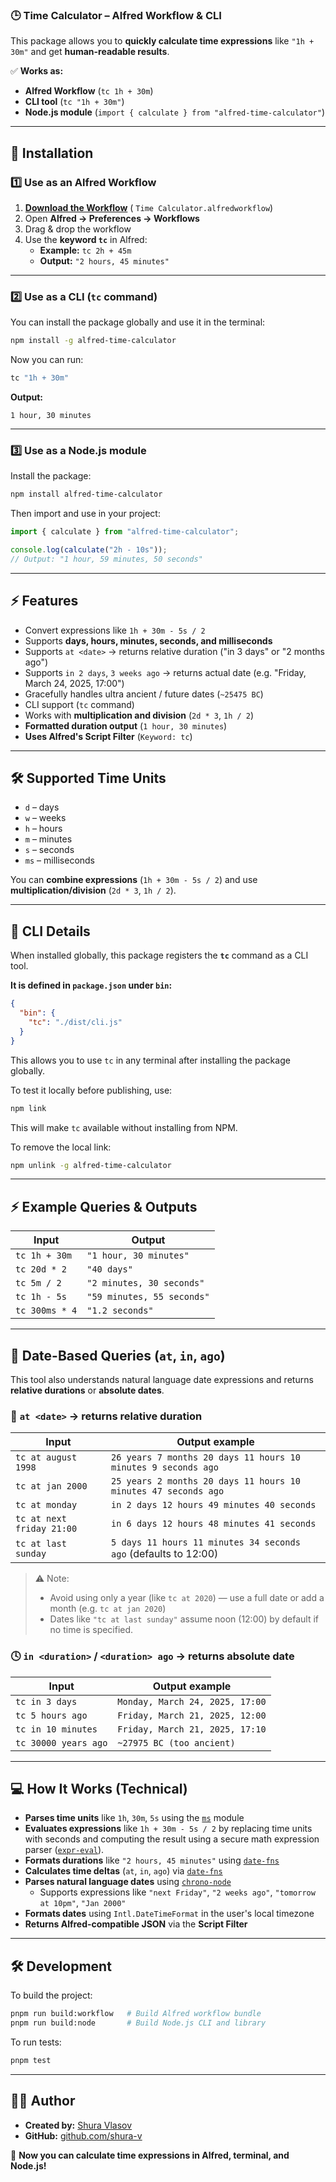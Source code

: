### 🕒 **Time Calculator – Alfred Workflow & CLI**

This package allows you to **quickly calculate time expressions** like `"1h + 30m"` and get **human-readable results**.

✅ **Works as:**

- **Alfred Workflow** (`tc 1h + 30m`)
- **CLI tool** (`tc "1h + 30m"`)
- **Node.js module** (`import { calculate } from "alfred-time-calculator"`)

---

## **🚀 Installation**

### **1️⃣ Use as an Alfred Workflow**

1. **[Download the Workflow](https://github.com/shura-v/alfred-time-calculator/releases/latest)** (
   `Time Calculator.alfredworkflow`)
2. Open **Alfred → Preferences → Workflows**
3. Drag & drop the workflow
4. Use the **keyword `tc`** in Alfred:
    - **Example:** `tc 2h + 45m`
    - **Output:** `"2 hours, 45 minutes"`

---

### **2️⃣ Use as a CLI (`tc` command)**

You can install the package globally and use it in the terminal:

```sh
npm install -g alfred-time-calculator
```

Now you can run:

```sh
tc "1h + 30m"
```

**Output:**

```
1 hour, 30 minutes
```

---

### **3️⃣ Use as a Node.js module**

Install the package:

```sh
npm install alfred-time-calculator
```

Then import and use in your project:

```ts
import { calculate } from "alfred-time-calculator";

console.log(calculate("2h - 10s"));
// Output: "1 hour, 59 minutes, 50 seconds"
```

---

## **⚡ Features**

- Convert expressions like `1h + 30m - 5s / 2`
- Supports **days, hours, minutes, seconds, and milliseconds**
- Supports `at <date>` → returns relative duration ("in 3 days" or "2 months ago")
- Supports `in 2 days`, `3 weeks ago` → returns actual date (e.g. "Friday, March 24, 2025, 17:00")
- Gracefully handles ultra ancient / future dates (`~25475 BC`)
- CLI support (`tc` command)
- Works with **multiplication and division** (`2d * 3`, `1h / 2`)
- **Formatted duration output** (`1 hour, 30 minutes`)
- **Uses Alfred's Script Filter** (`Keyword: tc`)

---

## **🛠 Supported Time Units**

- `d` – days
- `w` – weeks
- `h` – hours
- `m` – minutes
- `s` – seconds
- `ms` – milliseconds

You can **combine expressions** (`1h + 30m - 5s / 2`) and use **multiplication/division** (`2d * 3`, `1h / 2`).

---

## **📜 CLI Details**

When installed globally, this package registers the **`tc`** command as a CLI tool.

**It is defined in `package.json` under `bin`:**

```json
{
  "bin": {
    "tc": "./dist/cli.js"
  }
}
```

This allows you to use `tc` in any terminal after installing the package globally.

To test it locally before publishing, use:

```sh
npm link
```

This will make `tc` available without installing from NPM.

To remove the local link:

```sh
npm unlink -g alfred-time-calculator
```

---

## **⚡ Example Queries & Outputs**

| Input          | Output                     |
|----------------|----------------------------|
| `tc 1h + 30m`  | `"1 hour, 30 minutes"`     |
| `tc 20d * 2`   | `"40 days"`                |
| `tc 5m / 2`    | `"2 minutes, 30 seconds"`  |
| `tc 1h - 5s`   | `"59 minutes, 55 seconds"` |
| `tc 300ms * 4` | `"1.2 seconds"`            |

---

## 🧪 Date-Based Queries (`at`, `in`, `ago`)

This tool also understands natural language date expressions and returns **relative durations** or **absolute dates**.

### 🧭 `at <date>` → returns relative duration

| Input                     | Output example                                                  |
|---------------------------|-----------------------------------------------------------------|
| `tc at august 1998`       | `26 years 7 months 20 days 11 hours 10 minutes 9 seconds ago`   |
| `tc at jan 2000`          | `25 years 2 months 20 days 11 hours 10 minutes 47 seconds ago`  |
| `tc at monday`            | `in 2 days 12 hours 49 minutes 40 seconds`                      |
| `tc at next friday 21:00` | `in 6 days 12 hours 48 minutes 41 seconds`                      |
| `tc at last sunday`       | `5 days 11 hours 11 minutes 34 seconds ago` (defaults to 12:00) |

> ⚠️ Note:
> - Avoid using only a year (like `tc at 2020`) — use a full date or add a month (e.g. `tc at jan 2020`)
> - Dates like `"tc at last sunday"` assume noon (12:00) by default if no time is specified.

### 🕓 `in <duration>` / `<duration> ago` → returns absolute date

| Input                | Output example                  |
|----------------------|---------------------------------|
| `tc in 3 days`       | `Monday, March 24, 2025, 17:00` |
| `tc 5 hours ago`     | `Friday, March 21, 2025, 12:00` |
| `tc in 10 minutes`   | `Friday, March 21, 2025, 17:10` |
| `tc 30000 years ago` | `~27975 BC (too ancient)`       |

---

## **💻 How It Works (Technical)**

- **Parses time units** like `1h`, `30m`, `5s` using the [`ms`](https://github.com/vercel/ms) module
- **Evaluates expressions** like `1h + 30m - 5s / 2` by replacing time units with seconds and computing the result using
  a secure math expression parser ([`expr-eval`](https://github.com/silentmatt/expr-eval)).
- **Formats durations** like `"2 hours, 45 minutes"` using [`date-fns`](https://github.com/date-fns/date-fns)
- **Calculates time deltas** (`at`, `in`, `ago`) via [`date-fns`](https://github.com/date-fns/date-fns)
- **Parses natural language dates** using [`chrono-node`](https://github.com/wanasit/chrono)
    - Supports expressions like `"next Friday"`, `"2 weeks ago"`, `"tomorrow at 10pm"`, `"Jan 2000"`
- **Formats dates** using `Intl.DateTimeFormat` in the user's local timezone
- **Returns Alfred-compatible JSON** via the **Script Filter**

---

## **🛠 Development**

To build the project:

```sh
pnpm run build:workflow   # Build Alfred workflow bundle
pnpm run build:node       # Build Node.js CLI and library
```

To run tests:

```sh
pnpm test
```

---

## **👨‍💻 Author**

- **Created by:** [Shura Vlasov](https://github.com/shura-v)
- **GitHub:** [github.com/shura-v](https://github.com/shura-v)

🚀 **Now you can calculate time expressions in Alfred, terminal, and Node.js!**
